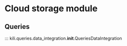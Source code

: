 # Cloud storage module

## Queries

::: kili.queries.data_integration.__init__.QueriesDataIntegration
